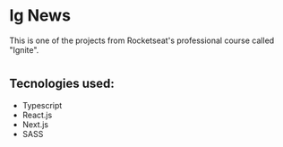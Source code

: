 # Ig News

<p>This is one of the projects from Rocketseat's professional course called "Ignite".</p>

# <h2>Tecnologies used:</h2>

<ul>
    <li>Typescript</li>
    <li>React.js</li>
    <li>Next.js</li>
    <li>SASS</li>
</ul>
